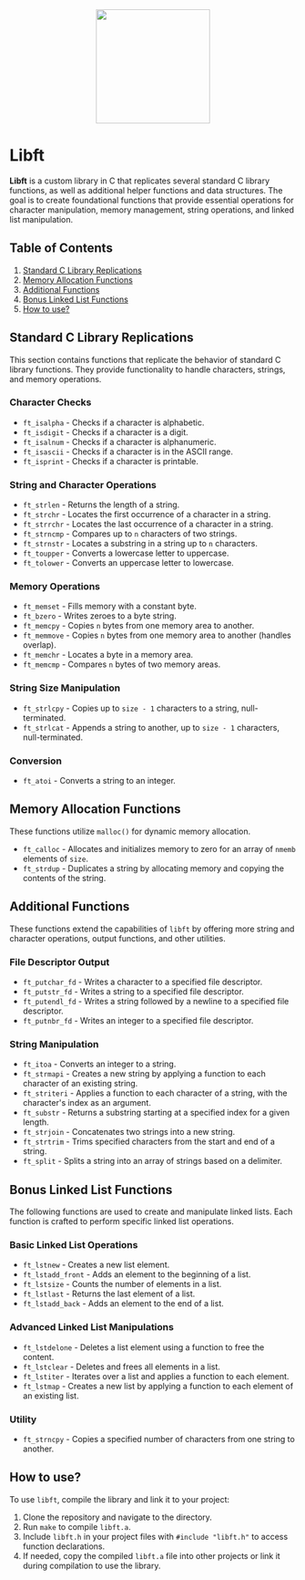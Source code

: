<!DOCTYPE html>
<html lang="en">
<head>
    <meta charset="UTF-8">
    <meta name="viewport" content="width=device-width, initial-scale=1.0">
</head>
<body>
<div align="center">
    <img src="https://camo.githubusercontent.com/8088d22551b5dd6d01c76c421c03a440c83d0c1857d0343493e54d69cb358106/68747470733a2f2f6d656469612e67697068792e636f6d2f6d656469612f7a746c3978374a6c68536c55344d574436682f67697068792e676966" width=200px>
</div>
    <h1>Libft</h1>
    <p><strong>Libft</strong> is a custom library in C that replicates several standard C library functions, as well as additional helper functions and data structures. The goal is to create foundational functions that provide essential operations for character manipulation, memory management, string operations, and linked list manipulation.</p>
    <h2>Table of Contents</h2>
    <ol>
        <li><a href="#standard-c-library-replications">Standard C Library Replications</a></li>
        <li><a href="#memory-allocation-functions">Memory Allocation Functions</a></li>
        <li><a href="#additional-functions">Additional Functions</a></li>
        <li><a href="#bonus-linked-list-functions">Bonus Linked List Functions</a></li>
        <li><a href="#How to use?">How to use?</a></li>
    </ol>
    <h2 id="standard-c-library-replications">Standard C Library Replications</h2>
    <p>This section contains functions that replicate the behavior of standard C library functions. They provide functionality to handle characters, strings, and memory operations.</p>
    <h3>Character Checks</h3>
    <ul>
        <li><code>ft_isalpha</code> - Checks if a character is alphabetic.</li>
        <li><code>ft_isdigit</code> - Checks if a character is a digit.</li>
        <li><code>ft_isalnum</code> - Checks if a character is alphanumeric.</li>
        <li><code>ft_isascii</code> - Checks if a character is in the ASCII range.</li>
        <li><code>ft_isprint</code> - Checks if a character is printable.</li>
    </ul>
    <h3>String and Character Operations</h3>
    <ul>
        <li><code>ft_strlen</code> - Returns the length of a string.</li>
        <li><code>ft_strchr</code> - Locates the first occurrence of a character in a string.</li>
        <li><code>ft_strrchr</code> - Locates the last occurrence of a character in a string.</li>
        <li><code>ft_strncmp</code> - Compares up to <code>n</code> characters of two strings.</li>
        <li><code>ft_strnstr</code> - Locates a substring in a string up to <code>n</code> characters.</li>
        <li><code>ft_toupper</code> - Converts a lowercase letter to uppercase.</li>
        <li><code>ft_tolower</code> - Converts an uppercase letter to lowercase.</li>
    </ul>
    <h3>Memory Operations</h3>
    <ul>
        <li><code>ft_memset</code> - Fills memory with a constant byte.</li>
        <li><code>ft_bzero</code> - Writes zeroes to a byte string.</li>
        <li><code>ft_memcpy</code> - Copies <code>n</code> bytes from one memory area to another.</li>
        <li><code>ft_memmove</code> - Copies <code>n</code> bytes from one memory area to another (handles overlap).</li>
        <li><code>ft_memchr</code> - Locates a byte in a memory area.</li>
        <li><code>ft_memcmp</code> - Compares <code>n</code> bytes of two memory areas.</li>
    </ul>
    <h3>String Size Manipulation</h3>
    <ul>
        <li><code>ft_strlcpy</code> - Copies up to <code>size - 1</code> characters to a string, null-terminated.</li>
        <li><code>ft_strlcat</code> - Appends a string to another, up to <code>size - 1</code> characters, null-terminated.</li>
    </ul>
    <h3>Conversion</h3>
    <ul>
        <li><code>ft_atoi</code> - Converts a string to an integer.</li>
    </ul>
    <h2 id="memory-allocation-functions">Memory Allocation Functions</h2>
    <p>These functions utilize <code>malloc()</code> for dynamic memory allocation.</p>
    <ul>
        <li><code>ft_calloc</code> - Allocates and initializes memory to zero for an array of <code>nmemb</code> elements of <code>size</code>.</li>
        <li><code>ft_strdup</code> - Duplicates a string by allocating memory and copying the contents of the string.</li>
    </ul>
    <h2 id="additional-functions">Additional Functions</h2>
    <p>These functions extend the capabilities of <code>libft</code> by offering more string and character operations, output functions, and other utilities.</p>
    <h3>File Descriptor Output</h3>
    <ul>
        <li><code>ft_putchar_fd</code> - Writes a character to a specified file descriptor.</li>
        <li><code>ft_putstr_fd</code> - Writes a string to a specified file descriptor.</li>
        <li><code>ft_putendl_fd</code> - Writes a string followed by a newline to a specified file descriptor.</li>
        <li><code>ft_putnbr_fd</code> - Writes an integer to a specified file descriptor.</li>
    </ul>
    <h3>String Manipulation</h3>
    <ul>
        <li><code>ft_itoa</code> - Converts an integer to a string.</li>
        <li><code>ft_strmapi</code> - Creates a new string by applying a function to each character of an existing string.</li>
        <li><code>ft_striteri</code> - Applies a function to each character of a string, with the character's index as an argument.</li>
        <li><code>ft_substr</code> - Returns a substring starting at a specified index for a given length.</li>
        <li><code>ft_strjoin</code> - Concatenates two strings into a new string.</li>
        <li><code>ft_strtrim</code> - Trims specified characters from the start and end of a string.</li>
        <li><code>ft_split</code> - Splits a string into an array of strings based on a delimiter.</li>
    </ul>
    <h2 id="bonus-linked-list-functions">Bonus Linked List Functions</h2>
    <p>The following functions are used to create and manipulate linked lists. Each function is crafted to perform specific linked list operations.</p>
    <h3>Basic Linked List Operations</h3>
    <ul>
        <li><code>ft_lstnew</code> - Creates a new list element.</li>
        <li><code>ft_lstadd_front</code> - Adds an element to the beginning of a list.</li>
        <li><code>ft_lstsize</code> - Counts the number of elements in a list.</li>
        <li><code>ft_lstlast</code> - Returns the last element of a list.</li>
        <li><code>ft_lstadd_back</code> - Adds an element to the end of a list.</li>
    </ul>
    <h3>Advanced Linked List Manipulations</h3>
    <ul>
        <li><code>ft_lstdelone</code> - Deletes a list element using a function to free the content.</li>
        <li><code>ft_lstclear</code> - Deletes and frees all elements in a list.</li>
        <li><code>ft_lstiter</code> - Iterates over a list and applies a function to each element.</li>
        <li><code>ft_lstmap</code> - Creates a new list by applying a function to each element of an existing list.</li>
    </ul>
    <h3>Utility</h3>
    <ul>
        <li><code>ft_strncpy</code> - Copies a specified number of characters from one string to another.</li>
    </ul>
    <h2 id="How to use?">How to use?</h2>
    <p>To use <code>libft</code>, compile the library and link it to your project:</p>
    <ol>
        <li>Clone the repository and navigate to the directory.</li>
        <li>Run <code>make</code> to compile <code>libft.a</code>.</li>
        <li>Include <code>libft.h</code> in your project files with <code>#include "libft.h"</code> to access function declarations.</li>
        <li>If needed, copy the compiled <code>libft.a</code> file into other projects or link it during compilation to use the library.</li>
    </ol>

</body>
</html>

